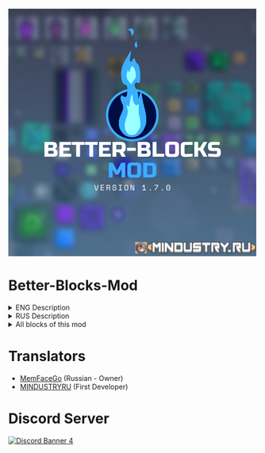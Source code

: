 ![Logo](sprites/ReadMe/Better-Blocks_Mod.png)

# Better-Blocks-Mod

<details> 
  <summary>ENG Description</summary>
Better-Blocks-Mod: this mod adds more blocks , materials and enemies.

The mod is being developed specifically for mindustry.ru.

For all questions, write to Discord: https://discord.mindustry.ru/
![Discord Shield](https://discordapp.com/api/guilds/658670734222163989/widget.png?style=shield)
</details>

<details> 
  <summary>RUS Description</summary>
Better-Blocks-Mod: Этот мод добавляет больше блоков, материалов и врагов.


Мод разрабатывается специально для mindustry.ru.

По всем вопросам пишите в Discord: https://discord.mindustry.ru/
![Discord Shield](https://discordapp.com/api/guilds/658670734222163989/widget.png?style=shield)
</details>

<details> 
  <summary>All blocks of this mod</summary>
   
   #Conveyors
   
![alt text](sprites/ReadMe/Conveyors.png "Conveyors") 

   #Drill
   
![alt text](sprites/ReadMe/Drill.png "Drill") 

   #Energy
   
![alt text](sprites/ReadMe/Energy.png "Energy") 

   #Factories
   
![alt text](sprites/ReadMe/Factories.png "Factories") 

   #Proector&Storage
   
![alt text](sprites/ReadMe/Proector&Storage.png "Proector&Storage") 

   #Reconstructor
   
![alt text](sprites/ReadMe/Reconstructor.png "Reconstructor") 

   #Turrets
   
![alt text](sprites/ReadMe/Turrets.png "Turrets") 

   #Walls
   
![alt text](sprites/ReadMe/Walls.png "Walls")  
</details>


# Translators
- [MemFaceGo](https://github.com/MemFaceGo) (Russian - Owner)
- [MINDUSTRYRU](https://github.com/MINDUSTRYRU) (First Developer)

# Discord Server

<a href="https://discord.mindustry.ru/"><img src="https://discordapp.com/api/guilds/658670734222163989/widget.png?style=banner4" alt="Discord Banner 4"/></a>